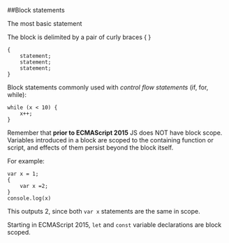 
##Block statements

The most basic statement

The block is delimited by a pair of curly braces { }

``` 
{
    statement;
    statement;
    statement;
}

```

Block statements commonly used with *control flow statements* (if, for, while):
``` 
while (x < 10) {
    x++;
}
```

Remember that **prior to ECMAScript 2015** JS does NOT have block scope. Variables introduced in a block are scoped to the containing function or script, and effects of them persist beyond the block itself.

For example: 
```
var x = 1;
{
    var x =2;
}
console.log(x)
```
This outputs 2, since both ```var x``` statements are the same in scope.

Starting in ECMAScript 2015, ```let``` and ```const``` variable declarations are block scoped.
